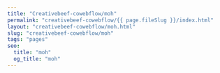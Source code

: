```yaml
---
title: "Creativebeef-cowebflow/moh"
permalink: "creativebeef-cowebflow/{{ page.fileSlug }}/index.html"
layout: "creativebeef-cowebflow/moh.html"
slug: "creativebeef-cowebflow/moh"
tags: "pages"
seo:
  title: "moh"
  og_title: "moh"
---
```



